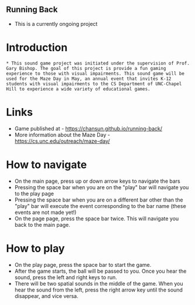 ## Running Back

* This is a currently ongoing project

# Introduction
    * This sound game project was initiated under the supervision of Prof. Gary Bishop. The goal of this project is provide a fun gaming experience to those with visual impairments. This sound game will be used for the Maze Day in May, an annual event that invites K-12 students with visual impairments to the CS Department of UNC-Chapel Hill to experience a wide variety of educational games.

# Links
  * Game published at - https://chansun.github.io/running-back/
  * More information about the Maze Day - https://cs.unc.edu/outreach/maze-day/

# How to navigate
  * On the main page, press up or down arrow keys to navigate the bars
  * Pressing the space bar when you are on the "play" bar will navigate you to the play page
  * Pressing the space bar when you are on a different bar other than the "play" bar will execute the event corresponding to the bar name (these events are not made yet!)
  * On the page page, press the space bar twice. This will navigate you back to the main page.

# How to play
  * On the play page, press the space bar to start the game.
  * After the game starts, the ball will be passed to you. Once you hear the sound, press the left and right keys to run.
  * There will be two spatial sounds in the middle of the game. When you hear the sound from the left, press the right arrow key until the sound disappear, and vice versa.
